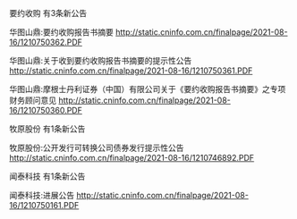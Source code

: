 要约收购 有3条新公告 

华图山鼎:要约收购报告书摘要 http://static.cninfo.com.cn/finalpage/2021-08-16/1210750362.PDF 

华图山鼎:关于收到要约收购报告书摘要的提示性公告 http://static.cninfo.com.cn/finalpage/2021-08-16/1210750361.PDF 

华图山鼎:摩根士丹利证券（中国）有限公司关于《要约收购报告书摘要》之专项财务顾问意见 http://static.cninfo.com.cn/finalpage/2021-08-16/1210750360.PDF 

牧原股份 有1条新公告 

牧原股份:公开发行可转换公司债券发行提示性公告 http://static.cninfo.com.cn/finalpage/2021-08-16/1210746892.PDF 

闻泰科技 有1条新公告 

闻泰科技:进展公告 http://static.cninfo.com.cn/finalpage/2021-08-16/1210750161.PDF 

